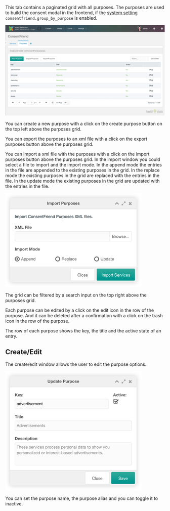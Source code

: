 This tab contains a paginated grid with all purposes. The purposes are used to
build the consent modal in the frontend, if the [system
setting](../04_System_Settings.md) `consentfriend.group_by_purpose` is enabled.

[![](img/purposes.png)](img/purposes.png)

You can create a new purpose with a click on the create purpose button on the top
left above the purposes grid.

You can export the purposes to an xml file with a click on the export purposes
button above the purposes grid.

You can import a xml file with the purposes with a click on the import purposes
button above the purposes grid. In the import window you could select a file to
import and the import mode. In the append mode the entries in the file are
appended to the existing purposes in the grid. In the replace mode the existing
purposes in the grid are replaced with the entries in the file. In the update
mode the existing purposes in the grid are updated with the entries in the file.

[![](img/purposes-import.png)](img/purposes-import.png)

The grid can be filtered by a search input on the top right above the
purposes grid.

Each purpose can be edited by a click on the edit icon in the row of the
purpose. And it can be deleted after a confirmation with a click on the trash
icon in the row of the purpose.

The row of each purpose shows the key, the title and the active state of an
entry.

## Create/Edit

The create/edit window allows the user to edit the purpose options.

[![](img/purpose-edit.png)](img/purpose-edit.png)

You can set the purpose name, the purpose alias and you can toggle it to
inactive.
